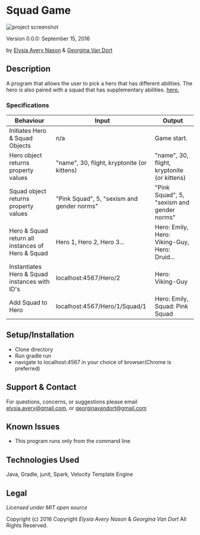 # Squad Game
![project screenshot](/screenshot.png)

Version 0.0.0: September 15, 2016

by [Elysia Avery Nason](https://github.com/elysiaavery) &amp;
[Georgina Van Dort](https://github.com/georginavandort)

## Description
A program that allows the user to pick a hero that has different abilities. The hero is also paired with a squad that has supplementary abilities. [here.](https://elysiaavery.github.io/java-squad/)

### Specifications
| Behaviour                                         | Input                                        | Output                                        |
|---------------------------------------------------|----------------------------------------------|-----------------------------------------------|
| Initiates Hero & Squad Objects                    | n/a                                          | Game start.                                   |
| Hero object returns property values               | "name", 30, flight, kryptonite (or kittens)  | "name", 30, flight, kryptonite (or kittens)   |
| Squad object returns property values              |  "Pink Squad",  5, "sexism and gender norms" | "Pink Squad", 5,  "sexism and gender norms"   |
| Hero & Squad return all instances of Hero & Squad | Hero 1, Hero 2, Hero 3...                    | Hero: Emily, Hero: Viking-Guy, Hero: Druid... |
| Instantiates Hero & Squad instances with ID's     | localhost:4567/Hero/2                        | Hero: Viking-Guy                              |
| Add Squad to Hero                                 | localhost:4567/Hero/1/Squad/1                | Hero: Emily, Squad: Pink Squad                |

## Setup/Installation
* Clone directory
* Run gradle run
* navigate to localhost:4567 in your choice of browser(Chrome is preferred)

## Support & Contact
For questions, concerns, or suggestions please email elysia.avery@gmail.com, or georginavandort@gmail.com

## Known Issues
* This program runs only from the command line

## Technologies Used
Java, Gradle, junit, Spark, Velocity Template Engine

## Legal
*Licensed under MIT open source*

Copyright (c) 2016 Copyright _Elysia Avery Nason_ &amp; _Georgina Van Dort_ All Rights Reserved.
